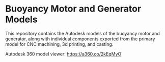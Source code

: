 # Buoyancy Motor and Generator Models

This repository contains the Autodesk models of the buoyancy motor and generator, along with individual components exported from the primary model for CNC machining, 3d printing, and casting.

Autodesk 360 model viewer: https://a360.co/2kEqMyO
